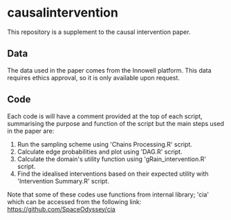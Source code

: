 # causalintervention

This repository is a supplement to the causal intervention paper.

## Data 

The data used in the paper comes from the Innowell platform. This data requires ethics approval, so it is only available upon request. 

## Code
Each code is will have a comment provided at the top of each script, summarising the purpose and function of the script but the main steps used in the paper are:
1. Run the sampling scheme using 'Chains Processing.R' script.
2. Calculate edge probabilities and plot using 'DAG.R' script.
3. Calculate the domain's utility function using 'gRain_intervention.R' script.
4. Find the idealised interventions based on their expected utility with 'Intervention Summary.R' script.

Note that some of these codes use functions from internal library; 'cia' which can be accessed from the following link: https://github.com/SpaceOdyssey/cia 